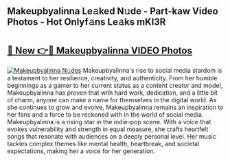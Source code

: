 ## Makeupbyalinna Le𝚊ked N𝚞de - Part-kaw Video Photos - Hot Onlyf𝚊ns Le𝚊ks mKI3R

# <h2><a href="http://ab20065.deff.icu/?id=Makeupbyalinna">🔗 New 👉🔴 Makeupbyalinna VIDEO Photos</a></h2>

[![Makeupbyalinna N𝚞des](https://i.imgur.com/rIISA9y.gif)](http://ab20065.deff.icu/?id=Makeupbyalinna)
Makeupbyalinna's rise to social media stardom is a testament to her resilience, creativity, and authenticity. From her humble beginnings as a gamer to her current status as a content creator and model, Makeupbyalinna has proven that with hard work, dedication, and a little bit of charm, anyone can make a name for themselves in the digital world. As she continues to grow and evolve, Makeupbyalinna remains an inspiration to her fans and a force to be reckoned with in the world of social media. Makeupbyalinna is a rising star in the indie-pop scene. With a voice that evokes vulnerability and strength in equal measure, she crafts heartfelt songs that resonate with audiences on a deeply personal level. Her music tackles complex themes like mental health, heartbreak, and societal expectations, making her a voice for her generation.
